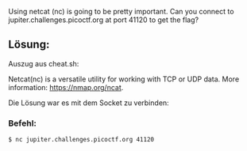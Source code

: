 Using netcat (nc) is going to be pretty important. Can you connect to jupiter.challenges.picoctf.org at port 41120 to get the flag?

## Lösung:

Auszug aus cheat.sh:

Netcat(nc) is a versatile utility for working with TCP or UDP data.
More information: <https://nmap.org/ncat>.

Die Lösung war es mit dem Socket zu verbinden:

### Befehl:

`$ nc jupiter.challenges.picoctf.org 41120`